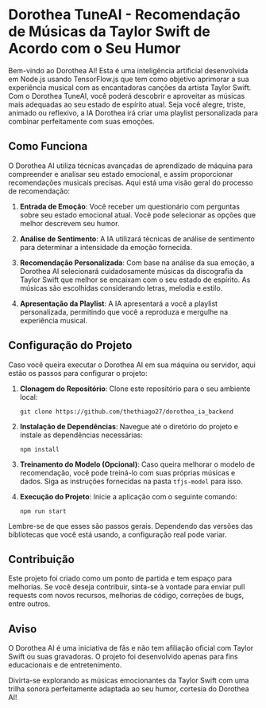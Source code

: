 # Dorothea TuneAI - Recomendação de Músicas da Taylor Swift de Acordo com o Seu Humor


Bem-vindo ao Dorothea AI! Esta é uma inteligência artificial desenvolvida em Node.js usando TensorFlow.js que tem como objetivo aprimorar a sua experiência musical com as encantadoras canções da artista Taylor Swift. Com o Dorothea TuneAI, você poderá descobrir e aproveitar as músicas mais adequadas ao seu estado de espírito atual. Seja você alegre, triste, animado ou reflexivo, a IA Dorothea irá criar uma playlist personalizada para combinar perfeitamente com suas emoções.

## Como Funciona

O Dorothea AI utiliza técnicas avançadas de aprendizado de máquina para compreender e analisar seu estado emocional, e assim proporcionar recomendações musicais precisas. Aqui está uma visão geral do processo de recomendação:

1. **Entrada de Emoção**: Você receber um questionário com perguntas sobre seu estado emocional atual. Você pode selecionar as opções que melhor descrevem seu humor.

3. **Análise de Sentimento**: A IA utilizará técnicas de análise de sentimento para determinar a intensidade da emoção fornecida.

4. **Recomendação Personalizada**: Com base na análise da sua emoção, a Dorothea AI selecionará cuidadosamente músicas da discografia da Taylor Swift que melhor se encaixam com o seu estado de espírito. As músicas são escolhidas considerando letras, melodia e estilo.

5. **Apresentação da Playlist**: A IA apresentará a você a playlist personalizada, permitindo que você a reproduza e mergulhe na experiência musical.

## Configuração do Projeto

Caso você queira executar o Dorothea AI em sua máquina ou servidor, aqui estão os passos para configurar o projeto:

1. **Clonagem do Repositório**: Clone este repositório para o seu ambiente local:

   ```
   git clone https://github.com/thethiago27/dorothea_ia_backend
   ```

2. **Instalação de Dependências**: Navegue até o diretório do projeto e instale as dependências necessárias:

   ```
   npm install
   ```

3. **Treinamento do Modelo (Opcional)**: Caso queira melhorar o modelo de recomendação, você pode treiná-lo com suas próprias músicas e dados. Siga as instruções fornecidas na pasta `tfjs-model` para isso.

4. **Execução do Projeto**: Inicie a aplicação com o seguinte comando:

   ```
   npm run start
   ```

Lembre-se de que esses são passos gerais. Dependendo das versões das bibliotecas que você está usando, a configuração real pode variar.

## Contribuição

Este projeto foi criado como um ponto de partida e tem espaço para melhorias. Se você deseja contribuir, sinta-se à vontade para enviar pull requests com novos recursos, melhorias de código, correções de bugs, entre outros.

## Aviso

O Dorothea AI é uma iniciativa de fãs e não tem afiliação oficial com Taylor Swift ou suas gravadoras. O projeto foi desenvolvido apenas para fins educacionais e de entretenimento.

Divirta-se explorando as músicas emocionantes da Taylor Swift com uma trilha sonora perfeitamente adaptada ao seu humor, cortesia do Dorothea AI!